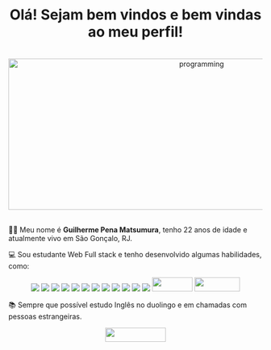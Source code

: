 <div align="center">
<h1> Olá! Sejam bem vindos e bem vindas ao meu perfil!</h1>
<br>
<img src="https://data.whicdn.com/images/309541334/original.gif" width="750" height="300" alt="programming"/>
<br>
</div>
<br>

👋🏽 Meu nome é <b>Guilherme Pena Matsumura</b>, tenho 22 anos de idade e atualmente vivo em São Gonçalo, RJ.

<p></p>
💻 Sou estudante Web Full stack e tenho desenvolvido algumas habilidades, como:
<p></p>

<div align="center">
<img src="https://img.shields.io/badge/HTML5-E34F26?style=for-the-badge&logo=html5&logoColor=white"/>
<img src="https://img.shields.io/badge/CSS3-1572B6?style=for-the-badge&logo=css3&logoColor=white"/>
<img src="https://img.shields.io/badge/JavaScript-323330?style=for-the-badge&logo=javascript&logoColor=F7DF1E"/>
<img src="https://img.shields.io/badge/React-20232A?style=for-the-badge&logo=react&logoColor=61DAFB"/>
<img src="https://img.shields.io/badge/Node.js-339933?style=for-the-badge&logo=nodedotjs&logoColor=white"/>
<img src="https://img.shields.io/badge/Express.js-000000?style=for-the-badge&logo=express&logoColor=white"/>
<img src="https://img.shields.io/badge/MongoDB-4EA94B?style=for-the-badge&logo=mongodb&logoColor=white"/>
<img src="https://img.shields.io/badge/PostgreSQL-316192?style=for-the-badge&logo=postgresql&logoColor=white"/>
<img src="https://img.shields.io/badge/TypeScript-007ACC?style=for-the-badge&logo=typescript&logoColor=white"/>
<img src="https://img.shields.io/badge/Prisma-3982CE?style=for-the-badge&logo=Prisma&logoColor=white"/>
<img src="https://img.shields.io/badge/Jest-C21325?style=for-the-badge&logo=jest&logoColor=white"/>
<img src="https://img.shields.io/badge/Cypress-17202C?style=for-the-badge&logo=cypress&logoColor=white"/>
<img src="https://img.shields.io/badge/AWS-232F3E?style=flat-square&logo=AmazonAWS&logoColor=white" width="80" height="28"/>
<img src="https://img.shields.io/badge/Docker-2496ED?style=flat-square&logo=Docker&logoColor=white" width="90" height="28"/>
</div>
<p></p>

📚 Sempre que possível estudo Inglês no duolingo e em chamadas com pessoas estrangeiras.

<div align="center">
<!-- <a href="guilhermepenamatsumura@gmail.com"><img src="https://img.shields.io/badge/Gmail-d14836?style=flat-square&logo=Gmail&logoColor=white&link=kimhyein7110@gmail.com"width="80" height="28" /></a> -->
<a href="https://www.linkedin.com/in/guilhermematsumura/"><img src="https://img.shields.io/badge/LinkedIn-0077B5?style=for-the-badge&logo=linkedin&logoColor=white" width="120" height="28"/></a>
</div>
